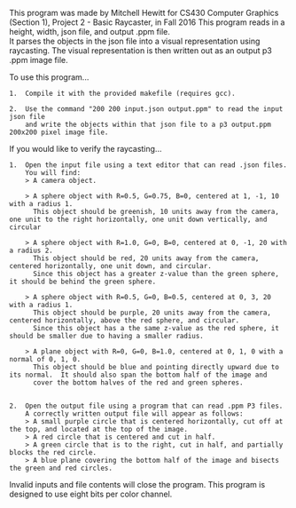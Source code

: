 This program was made by Mitchell Hewitt for CS430 Computer Graphics (Section 1), Project 2 - Basic Raycaster, in Fall 2016
This program reads in a height, width, json file, and output .ppm file.  
It parses the objects in the json file into a visual representation using raycasting.
The visual representation is then written out as an output p3 .ppm image file.

To use this program...

	1.  Compile it with the provided makefile (requires gcc).

	2.  Use the command "200 200 input.json output.ppm" to read the input json file
	    and write the objects within that json file to a p3 output.ppm 200x200 pixel image file.

If you would like to verify the raycasting...

	1.  Open the input file using a text editor that can read .json files.
	    You will find:
		> A camera object.

		> A sphere object with R=0.5, G=0.75, B=0, centered at 1, -1, 10 with a radius 1.
		  This object should be greenish, 10 units away from the camera, one unit to the right horizontally, one unit down vertically, and circular

		> A sphere object with R=1.0, G=0, B=0, centered at 0, -1, 20 with a radius 2.
		  This object should be red, 20 units away from the camera, centered horizontally, one unit down, and circular.
		  Since this object has a greater z-value than the green sphere, it should be behind the green sphere.
		  
		> A sphere object with R=0.5, G=0, B=0.5, centered at 0, 3, 20 with a radius 1.
		  This object should be purple, 20 units away from the camera, centered horizontally, above the red sphere, and circular.
		  Since this object has a the same z-value as the red sphere, it should be smaller due to having a smaller radius.

		> A plane object with R=0, G=0, B=1.0, centered at 0, 1, 0 with a normal of 0, 1, 0.
		  This object should be blue and pointing directly upward due to its normal.  It should also span the bottom half of the image and
		  cover the bottom halves of the red and green spheres.
		

	2.  Open the output file using a program that can read .ppm P3 files.
	    A correctly written output file will appear as follows:
		> A small purple circle that is centered horizontally, cut off at the top, and located at the top of the image.
		> A red circle that is centered and cut in half.
		> A green circle that is to the right, cut in half, and partially blocks the red circle.
		> A blue plane covering the bottom half of the image and bisects the green and red circles.

Invalid inputs and file contents will close the program. 
This program is designed to use eight bits per color channel.